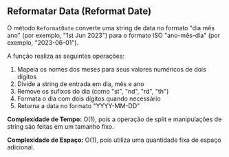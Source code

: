 ## Reformatar Data (Reformat Date)

O método `ReformatDate` converte uma string de data no formato "dia mês ano" (por exemplo, "1st Jun 2023") para o formato ISO "ano-mês-dia" (por exemplo, "2023-06-01").

A função realiza as seguintes operações:
1. Mapeia os nomes dos meses para seus valores numéricos de dois dígitos
2. Divide a string de entrada em dia, mês e ano
3. Remove os sufixos do dia (como "st", "nd", "rd", "th")
4. Formata o dia com dois dígitos quando necessário
5. Retorna a data no formato "YYYY-MM-DD"

**Complexidade de Tempo:** O(1), pois a operação de split e manipulações de string são feitas em um tamanho fixo.

**Complexidade de Espaço:** O(1), pois utiliza uma quantidade fixa de espaço adicional.
